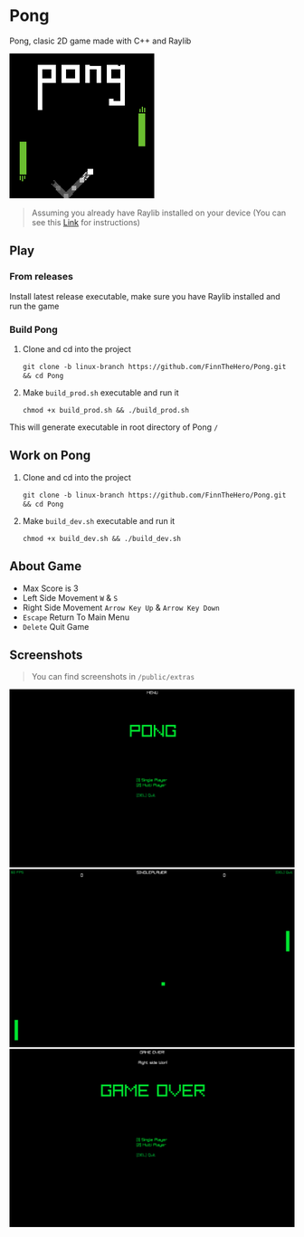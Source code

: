 # Pong
Pong, clasic 2D game made with C++ and Raylib

![Icon](./public/extras/Icon.png)

> Assuming you already have Raylib installed on your device (You can see this [Link](https://github.com/raysan5/raylib/wiki/Working-on-GNU-Linux) for instructions)

## Play

### From releases
Install latest release executable, make sure you have Raylib installed and run the game

### Build Pong

1. Clone and cd into the project
    ```shell
    git clone -b linux-branch https://github.com/FinnTheHero/Pong.git && cd Pong
    ```

2. Make `build_prod.sh` executable and run it
    ```shell
    chmod +x build_prod.sh && ./build_prod.sh
    ```
This will generate executable in root directory of Pong `/`

## Work on Pong
1. Clone and cd into the project
    ```shell
    git clone -b linux-branch https://github.com/FinnTheHero/Pong.git && cd Pong
    ```

2. Make `build_dev.sh` executable and run it
    ```shell
    chmod +x build_dev.sh && ./build_dev.sh
    ```

## About Game
* Max Score is 3
* Left Side Movement `W` & `S`
* Right Side Movement `Arrow Key Up` & `Arrow Key Down`
* `Escape` Return To Main Menu
* `Delete` Quit Game

## Screenshots
> You can find screenshots in `/public/extras`

![Screenshot 1](./public/extras/Menu.png)
![Screenshot 2](./public/extras/Single_Player.png)
![Screenshot 3](./public/extras/Game_Over.png)